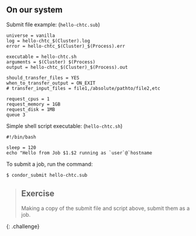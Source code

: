 ## On our system

Submit file example: (`hello-chtc.sub`)
~~~
universe = vanilla
log = hello-chtc_$(Cluster).log
error = hello-chtc_$(Cluster)_$(Process).err

executable = hello-chtc.sh
arguments = $(Cluster) $(Process)
output = hello-chtc_$(Cluster)_$(Process).out

should_transfer_files = YES
when_to_transfer_output = ON_EXIT
# transfer_input_files = file1,/absolute/pathto/file2,etc

request_cpus = 1
request_memory = 1GB
request_disk = 1MB
queue 3
~~~

Simple shell script executable: (`hello-chtc.sh`)
~~~
#!/bin/bash

sleep = 120
echo "Hello from Job $1.$2 running as `user`@`hostname
~~~

To submit a job, run the command: 

~~~
$ condor_submit hello-chtc.sub
~~~

> ## Exercise
> 
> Making a copy of the submit file and script above, submit them 
> as a job.  
>
{: .challenge} 
